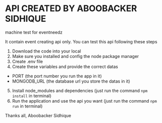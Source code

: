 # API CREATED BY ABOOBACKER SIDHIQUE

machine test for eventneedz

It contain event creating api only.
You can test this api following these steps

1. Download the code into your local
2. Make sure you installed and config the node package manager
3. Create .env file
4. Create these variables and provide the correct datas

- PORT (the port number you run the app in it)
- MONGODB_URL (the database url you store the datas in it)

5. Install node_modules and dependencies (just run the command `npm install` in terminal)
6. Run the application and use the api you want (just run the command `npm run` in terminal)

Thanks all,
Aboobacker Sidhique
